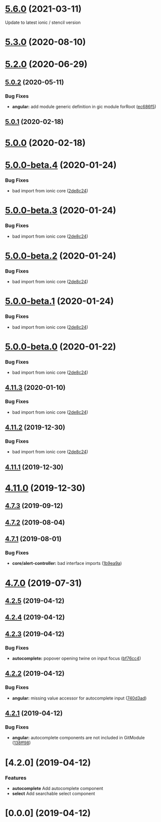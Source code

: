 # [5.6.0](https://github.com/gnucoop/gic/compare/5.3.0...5.6.0) (2021-03-11)

Update to latest ionic / stencil version


# [5.3.0](https://github.com/gnucoop/gic/compare/v5.2.0...v5.3.0) (2020-08-10)



# [5.2.0](https://github.com/gnucoop/gic/compare/v5.0.2...v5.2.0) (2020-06-29)



## [5.0.2](https://github.com/gnucoop/gic/compare/v5.0.1...v5.0.2) (2020-05-11)


### Bug Fixes

* **angular:** add module generic definition in gic module forRoot ([ec686f5](https://github.com/gnucoop/gic/commit/ec686f51f7bc4dbbfe00321ab89115a857e40172))



## [5.0.1](https://github.com/gnucoop/gic/compare/v5.0.0...v5.0.1) (2020-02-18)



# [5.0.0](https://github.com/gnucoop/gic/compare/v5.0.0-beta.4...v5.0.0) (2020-02-18)



# [5.0.0-beta.4](https://github.com/gnucoop/gic/compare/v4.7.2...v5.0.0-beta.4) (2020-01-24)


### Bug Fixes

* bad import from ionic core ([2de8c24](https://github.com/gnucoop/gic/commit/2de8c2463f4605c46f50ccb18f6d93aa76e3068c))



# [5.0.0-beta.3](https://github.com/gnucoop/gic/compare/v4.7.2...v5.0.0-beta.3) (2020-01-24)


### Bug Fixes

* bad import from ionic core ([2de8c24](https://github.com/gnucoop/gic/commit/2de8c2463f4605c46f50ccb18f6d93aa76e3068c))



# [5.0.0-beta.2](https://github.com/gnucoop/gic/compare/v4.7.2...v5.0.0-beta.2) (2020-01-24)


### Bug Fixes

* bad import from ionic core ([2de8c24](https://github.com/gnucoop/gic/commit/2de8c2463f4605c46f50ccb18f6d93aa76e3068c))



# [5.0.0-beta.1](https://github.com/gnucoop/gic/compare/v4.7.2...v5.0.0-beta.1) (2020-01-24)


### Bug Fixes

* bad import from ionic core ([2de8c24](https://github.com/gnucoop/gic/commit/2de8c2463f4605c46f50ccb18f6d93aa76e3068c))



# [5.0.0-beta.0](https://github.com/gnucoop/gic/compare/v4.7.2...v5.0.0-beta.0) (2020-01-22)


### Bug Fixes

* bad import from ionic core ([2de8c24](https://github.com/gnucoop/gic/commit/2de8c2463f4605c46f50ccb18f6d93aa76e3068c))



## [4.11.3](https://github.com/gnucoop/gic/compare/v4.7.2...v4.11.3) (2020-01-10)


### Bug Fixes

* bad import from ionic core ([2de8c24](https://github.com/gnucoop/gic/commit/2de8c24))



## [4.11.2](https://github.com/gnucoop/gic/compare/v4.7.2...v4.11.2) (2019-12-30)


### Bug Fixes

* bad import from ionic core ([2de8c24](https://github.com/gnucoop/gic/commit/2de8c24))



## [4.11.1](https://github.com/gnucoop/gic/compare/v4.7.2...v4.11.1) (2019-12-30)



# [4.11.0](https://github.com/gnucoop/gic/compare/v4.7.2...v4.11.0) (2019-12-30)



## [4.7.3](https://github.com/gnucoop/gic/compare/v4.7.2...v4.7.3) (2019-09-12)



## [4.7.2](https://github.com/gnucoop/gic/compare/v4.7.1...v4.7.2) (2019-08-04)



## [4.7.1](https://github.com/gnucoop/gic/compare/v4.7.0...v4.7.1) (2019-08-01)


### Bug Fixes

* **core/alert-controller:** bad interface imports ([1b9ea9a](https://github.com/gnucoop/gic/commit/1b9ea9a))



# [4.7.0](https://github.com/gnucoop/gic/compare/v4.2.5...v4.7.0) (2019-07-31)



## [4.2.5](https://github.com/gnucoop/gic/compare/v4.2.4...v4.2.5) (2019-04-12)



## [4.2.4](https://github.com/gnucoop/gic/compare/v4.2.3...v4.2.4) (2019-04-12)



## [4.2.3](https://github.com/gnucoop/gic/compare/v4.2.2...v4.2.3) (2019-04-12)


### Bug Fixes

* **autocomplete:** popover opening twine on input focus ([bf76cc4](https://github.com/gnucoop/gic/commit/bf76cc4))



## [4.2.2](https://github.com/gnucoop/gic/compare/v4.2.1...v4.2.2) (2019-04-12)


### Bug Fixes

* **angular:** missing value accessor for autocomplete input ([740d3ad](https://github.com/gnucoop/gic/commit/740d3ad))



## [4.2.1](https://github.com/gnucoop/gic/compare/v4.2.0...v4.2.1) (2019-04-12)


### Bug Fixes

* **angular:** autocomplete components are not included in GitModule ([138ff98](https://github.com/gnucoop/gic/commit/138ff98))



# [4.2.0] (2019-04-12)

### Features

* **autocomplete** Add autocomplete component
* **select** Add searchable select component

# [0.0.0] (2019-04-12)

